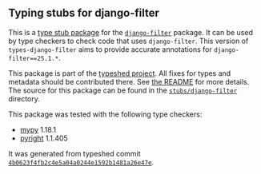 ## Typing stubs for django-filter

This is a [type stub package](https://typing.python.org/en/latest/tutorials/external_libraries.html)
for the [`django-filter`](https://github.com/carltongibson/django-filter/) package. It can be used by type checkers
to check code that uses `django-filter`. This version of
`types-django-filter` aims to provide accurate annotations for
`django-filter==25.1.*`.

This package is part of the [typeshed project](https://github.com/python/typeshed).
All fixes for types and metadata should be contributed there.
See [the README](https://github.com/python/typeshed/blob/main/README.md)
for more details. The source for this package can be found in the
[`stubs/django-filter`](https://github.com/python/typeshed/tree/main/stubs/django-filter)
directory.

This package was tested with the following type checkers:
* [mypy](https://github.com/python/mypy/) 1.18.1
* [pyright](https://github.com/microsoft/pyright) 1.1.405

It was generated from typeshed commit
[`4b0623f4fb2c4e5a04a0244e1592b1481a26e47e`](https://github.com/python/typeshed/commit/4b0623f4fb2c4e5a04a0244e1592b1481a26e47e).